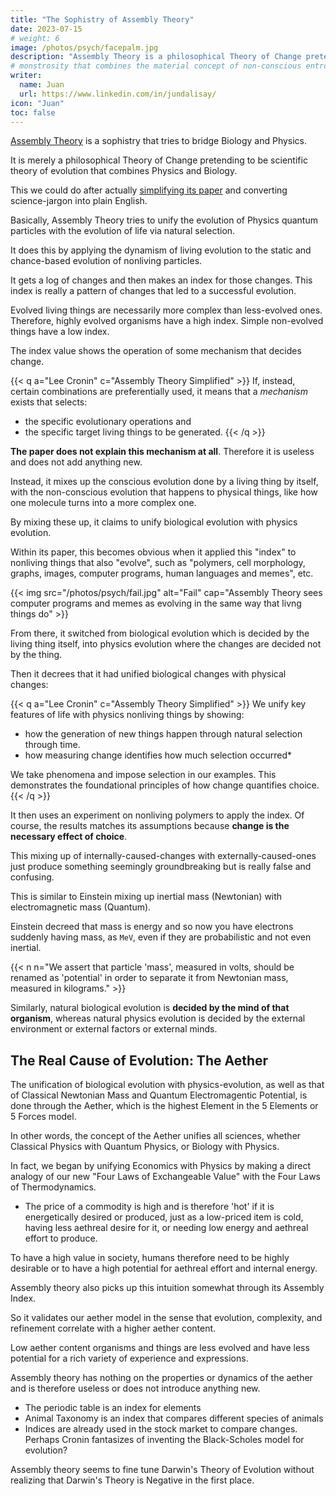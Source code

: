 ```yaml
---
title: "The Sophistry of Assembly Theory"
date: 2023-07-15
# weight: 6
image: /photos/psych/facepalm.jpg
description: "Assembly Theory is a philosophical Theory of Change pretending to be scientific theory of evolution that combines Physics and Biology"
# monstrosity that combines the material concept of non-conscious entropy, the emergent 'arrow of time' (physical time), and conscious biology (mental time)
writer:
  name: Juan
  url: https://www.linkedin.com/in/jundalisay/
icon: "Juan"
toc: false
---
```



[Assembly Theory](https://www.nature.com/articles/s41586-023-06600-9) is a sophistry that tries to bridge Biology and Physics. 

It is merely a philosophical Theory of Change pretending to be scientific theory of evolution that combines Physics and Biology.

This we could do after actually [simplifying its paper](/research/cronin/assembly) and converting science-jargon into plain English. 

Basically, Assembly Theory tries to unify the evolution of Physics quantum particles with the evolution of life via natural selection. 

It does this by applying the dynamism of living evolution to the static and chance-based evolution of nonliving particles. 

It gets a log of changes and then makes an index for those changes. This index is really a pattern of changes that led to a successful evolution. 

Evolved living things are necessarily more complex than less-evolved ones. Therefore, highly evolved organisms have a high index. Simple non-evolved things have a low index.

The index value shows the operation of some mechanism that decides change. 

{{< q a="Lee Cronin" c="Assembly Theory Simplified" >}}
If, instead, certain combinations are preferentially used, it means that a *mechanism* exists that selects:
- the specific evolutionary operations and
- the specific target living things to be generated.
{{< /q >}}

**The paper does not explain this mechanism at all**. Therefore it is useless and does not add anything new. 

Instead, it mixes up the conscious evolution done by a living thing by itself, with the non-conscious evolution that happens to physical things, like how one molecule turns into a more complex one. 

By mixing these up, it claims to unify biological evolution with physics evolution. 

Within its paper, this becomes obvious when it applied this "index" to nonliving things that also "evolve", such as "polymers, cell morphology, graphs, images, computer programs, human languages and memes", etc.

{{< img src="/photos/psych/fail.jpg" alt="Fail" cap="Assembly Theory sees computer programs and memes as evolving in the same way that livng things do" >}}

From there, it switched from biological evolution which is decided by the living thing itself, into physics evolution where the changes are decided not by the thing. 

Then it decrees that it had unified biological changes with physical changes:

{{< q a="Lee Cronin" c="Assembly Theory Simplified" >}}
We unify key features of life with physics nonliving things by showing:
- how the generation of new things happen through natural selection through time.
- how measuring change identifies how much selection occurred*

We take phenomena and impose selection in our examples. This demonstrates the foundational principles of how change quantifies choice.
{{< /q >}}

It then uses an experiment on nonliving polymers to apply the index. Of course, the results matches its assumptions because **change is the necessary effect of choice**.


This mixing up of internally-caused-changes with externally-caused-ones just produce something seemingly groundbreaking but is really false and confusing. 

This is similar to Einstein mixing up inertial mass (Newtonian) with electromagnetic mass (Quantum).

Einstein decreed that mass is energy and so now you have electrons suddenly having mass, as `MeV`, even if they are probabilistic and not even inertial. 

{{< n n="We assert that particle 'mass', measured in volts, should be renamed as 'potential' in order to separate it from Newtonian mass, measured in kilograms." >}}

Similarly, natural biological evolution is **decided by the mind of that organism**, whereas natural physics evolution is decided by the external environment or external factors or external minds.


## The Real Cause of Evolution: The Aether

The unification of biological evolution with physics-evolution, as well as that of Classical Newtonian Mass and Quantum Electromagentic Potential, is done through the Aether, which is the highest Element in the 5 Elements or 5 Forces model.  

In other words, the concept of the Aether unifies all sciences, whether Classical Physics with Quantum Physics, or Biology with Physics. 

In fact, we began by unifying Economics with Physics by making a direct analogy of our new "Four Laws of Exchangeable Value" with the Four Laws of Thermodynamics. 
- The price of a commodity is high and is therefore 'hot' if it is energetically desired or produced, just as a low-priced item is cold, having less aethreal desire for it, or needing low energy and aethreal effort to produce.

To have a high value in society, humans therefore need to be highly desirable or to have a high potential for aethreal effort and internal energy.

Assembly theory also picks up this intuition somewhat through its Assembly Index. 

So it validates our aether model in the sense that evolution, complexity, and refinement correlate with a higher aether content. 

Low aether content organisms and things are less evolved and have less potential for a rich variety of experience and expressions.   


Assembly theory has nothing on the properties or dynamics of the aether and is therefore useless or does not introduce anything new. 
- The periodic table is an index for elements
- Animal Taxonomy is an index that compares different species of animals
- Indices are already used in the stock market to compare changes. Perhaps Cronin fantasizes of inventing the Black-Scholes model for evolution? 


Assembly theory seems to fine tune Darwin's Theory of Evolution without realizing that Darwin's Theory is Negative in the first place.



<!--  that happens when the material concept of non-conscious entropy and the emergent 'arrow of time' (physical time) are merged with conscious biology (mental time).

Assembly Theory uses 'memory' to unify both. 

In reality, they are confusing memory with probability which they call 'combinatons' creating an assembly index. 

The Aether theory of the 5 Elements model is already complete and far superior to assembly theory and is already used most obviously in Ayurveda and Chinese medicine. 

We can estimate the amount of aether in a physical body or metaphysical idea by comparison over spacetime. 

We have low tech ways to detect whether an object was 'evolved' or not.

Assembly Theory on the other hand measures their 'combinations' via electromagnetism: MRI, infrared, spectrometry.

We explain that Life takes time to evolve because it has to wait for the 5 Elements to perfect themselves. It is not because they have to go through a predetermined time depth.

Assembly Theory creates absurdities like "time is expanding, not space" and "imagining timelessness requires time". 

In reality, what they call time is really the sequence of perceptions. And so it tales more perceptions before life emerges and for matter to gain complexity. In this case, the causal mechanism is the aethereal mind and not physical time. 
 -->